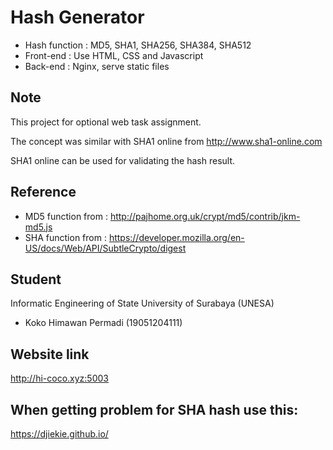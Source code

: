 # Hash Generator
- Hash function : MD5, SHA1, SHA256, SHA384, SHA512 
- Front-end : Use HTML, CSS and Javascript
- Back-end : Nginx, serve static files

## Note
This project for optional web task assignment.

The concept was similar with SHA1 online from http://www.sha1-online.com

SHA1 online can be used for validating the hash result.

## Reference
- MD5 function from : http://pajhome.org.uk/crypt/md5/contrib/jkm-md5.js
- SHA function from : https://developer.mozilla.org/en-US/docs/Web/API/SubtleCrypto/digest

## Student
Informatic Engineering of State University of Surabaya (UNESA)
- Koko Himawan Permadi (19051204111)

## Website link
http://hi-coco.xyz:5003

## When getting problem for SHA hash use this:
https://djiekie.github.io/

